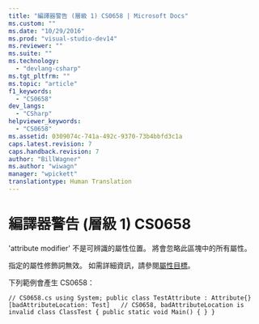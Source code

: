 ```yaml
---
title: "編譯器警告 (層級 1) CS0658 | Microsoft Docs"
ms.custom: ""
ms.date: "10/29/2016"
ms.prod: "visual-studio-dev14"
ms.reviewer: ""
ms.suite: ""
ms.technology: 
  - "devlang-csharp"
ms.tgt_pltfrm: ""
ms.topic: "article"
f1_keywords: 
  - "CS0658"
dev_langs: 
  - "CSharp"
helpviewer_keywords: 
  - "CS0658"
ms.assetid: 0309074c-741a-492c-9370-73b4bbfd3c1a
caps.latest.revision: 7
caps.handback.revision: 7
author: "BillWagner"
ms.author: "wiwagn"
manager: "wpickett"
translationtype: Human Translation
---
```

# 編譯器警告 (層級 1) CS0658
'attribute modifier' 不是可辨識的屬性位置。 將會忽略此區塊中的所有屬性。  
  
 指定的屬性修飾詞無效。 如需詳細資訊，請參閱[屬性目標](http://msdn.microsoft.com/zh-tw/59a261f0-1cfb-4aa5-b610-6b735389882c)。  
  
 下列範例會產生 CS0658：  
  
```  
// CS0658.cs using System; public class TestAttribute : Attribute{} [badAttributeLocation: Test]   // CS0658, badAttributeLocation is invalid class ClassTest { public static void Main() { } }  
```